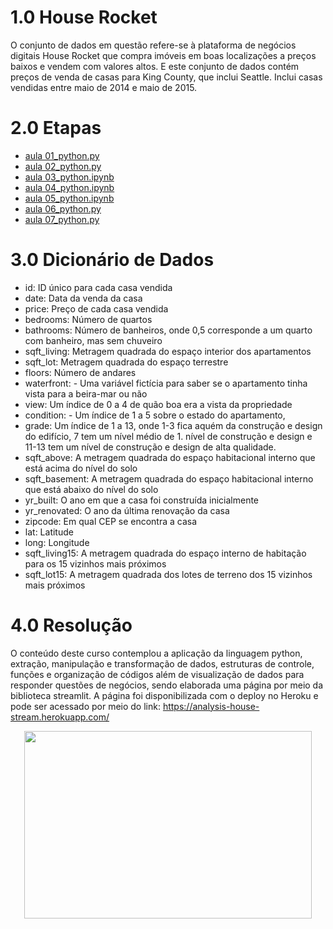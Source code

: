 # 1.0 House Rocket

O conjunto de dados em questão refere-se à plataforma de negócios digitais House Rocket que compra imóveis em boas localizações a preços baixos e vendem com valores altos.
E este conjunto de dados contém preços de venda de casas para King County, que inclui Seattle. Inclui casas vendidas entre maio de 2014 e maio de 2015.

# 2.0 Etapas 

- [aula 01_python.py](https://github.com/valferreiraalv/house_rocket/blob/main/notebooks/aula01_python.py)
- [aula 02_python.py](https://github.com/valferreiraalv/house_rocket/blob/main/notebooks/aula02_python.py)
- [aula 03_python.ipynb](https://github.com/valferreiraalv/house_rocket/blob/main/notebooks/aula03_python.ipynb)
- [aula 04_python.ipynb](https://github.com/valferreiraalv/house_rocket/blob/main/notebooks/aula04_python.ipynb)
- [aula 05_python.ipynb](https://github.com/valferreiraalv/house_rocket/blob/main/notebooks/aula05_python.ipynb)
- [aula 06_python.py](https://github.com/valferreiraalv/house_rocket/blob/main/notebooks/aula06_python.py)
- [aula 07_python.py](https://github.com/valferreiraalv/house_rocket/blob/main/notebooks/aula07_python.py)

# 3.0 Dicionário de Dados 

- id: ID único para cada casa vendida
- date: Data da venda da casa
- price: Preço de cada casa vendida
- bedrooms: Número de quartos
- bathrooms: Número de banheiros, onde 0,5 corresponde a um quarto com banheiro, mas sem chuveiro
- sqft_living: Metragem quadrada do espaço interior dos apartamentos
- sqft_lot: Metragem quadrada do espaço terrestre
- floors: Número de andares
- waterfront: - Uma variável fictícia para saber se o apartamento tinha vista para a beira-mar ou não
- view: Um índice de 0 a 4 de quão boa era a vista da propriedade
- condition: - Um índice de 1 a 5 sobre o estado do apartamento,
- grade: Um índice de 1 a 13, onde 1-3 fica aquém da construção e design do edifício, 7 tem um nível médio de 1. nível de construção e design e 11-13 tem um nível de construção e design de alta qualidade.
- sqft_above: A metragem quadrada do espaço habitacional interno que está acima do nível do solo
- sqft_basement: A metragem quadrada do espaço habitacional interno que está abaixo do nível do solo
- yr_built: O ano em que a casa foi construída inicialmente
- yr_renovated: O ano da última renovação da casa
- zipcode: Em qual CEP se encontra a casa
- lat: Latitude
- long: Longitude
- sqft_living15: A metragem quadrada do espaço interno de habitação para os 15 vizinhos mais próximos
- sqft_lot15: A metragem quadrada dos lotes de terreno dos 15 vizinhos mais próximos

# 4.0 Resolução 

O conteúdo deste curso contemplou a aplicação da linguagem python, extração, manipulação e transformação de dados, estruturas de controle, funções e organização de códigos além de visualização de dados para responder questões de negócios, sendo elaborada uma página por meio da biblioteca streamlit. A página foi disponibilizada com o deploy no Heroku e pode ser acessado por meio do link: https://analysis-house-stream.herokuapp.com/

<p align="center">
  <img width="460" height="300" src="src/assets/to_readme/app_dashboard_Streamlit.gif">
</p>
